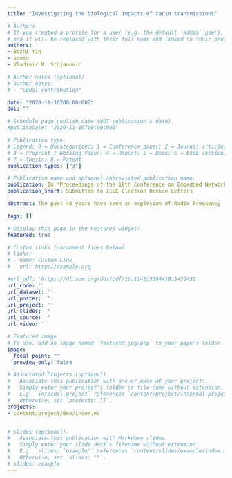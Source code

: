 ```yaml
---
title: "Investigating the biological impacts of radio transmissions"

# Authors
# If you created a profile for a user (e.g. the default `admin` user), write the username (folder name) here 
# and it will be replaced with their full name and linked to their profile.
authors:
- Bozhi Yin
- admin
- Vladimir M. Stojanovic

# Author notes (optional)
# author_notes:
# - "Equal contribution"

date: "2020-11-16T00:00:00Z"
doi: ""

# Schedule page publish date (NOT publication's date).
#publishDate: "2020-11-16T00:00:00Z"

# Publication type.
# Legend: 0 = Uncategorized; 1 = Conference paper; 2 = Journal article;
# 3 = Preprint / Working Paper; 4 = Report; 5 = Book; 6 = Book section;
# 7 = Thesis; 8 = Patent
publication_types: ["3"]

# Publication name and optional abbreviated publication name.
publication: In *Proceedings of the 18th Conference on Embedded Networked Sensor Systems*
publication_short: Submitted to IEEE Electron Device Letters

abstract: The past 40 years have seen an explosion of Radio Frequency (RF) transmitters, which motivates understanding their impacts on the natural world. The European honeybee, Apis Mellifera, has been shown to sense the Earth's magnetic field. Human Radio Frequency (RF) transmitters alter this field. For example, recent work demonstrated that human-created RF interferes with the common robin's ability to orient themselves. This work proposes an experimental design to determine if honeybees can sense RF transmissions in frequencies from 1 MHz (AM radio) to 6 GHz (WiFi). We deployed a custom-designed RF bee feeder near bee hives to test honeybees' RF sensing ability.

tags: []

# Display this page in the Featured widget?
featured: true

# Custom links (uncomment lines below)
# links:
# - name: Custom Link
#   url: http://example.org

#url_pdf: 'https://dl.acm.org/doi/pdf/10.1145/3384419.3430432'
url_code: ''
url_dataset: ''
url_poster: ''
url_project: ''
url_slides: ''
url_source: ''
url_video: ''

# Featured image
# To use, add an image named `featured.jpg/png` to your page's folder. 
image:
  focal_point: ""
  preview_only: false

# Associated Projects (optional).
#   Associate this publication with one or more of your projects.
#   Simply enter your project's folder or file name without extension.
#   E.g. `internal-project` references `content/project/internal-project/index.md`.
#   Otherwise, set `projects: []`.
projects:
- content/project/Bee/index.md


# Slides (optional).
#   Associate this publication with Markdown slides.
#   Simply enter your slide deck's filename without extension.
#   E.g. `slides: "example"` references `content/slides/example/index.md`.
#   Otherwise, set `slides: ""`.
# slides: example
---
```

<!-- 
{{% callout note %}}
Click the *Cite* button above to demo the feature to enable visitors to import publication metadata into their reference management software.
{{% /callout %}} -->


